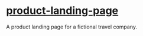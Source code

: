 # [product-landing-page](https://duncanbrewster.github.io/product-landing-page/)
A product landing page for a fictional travel company. 

